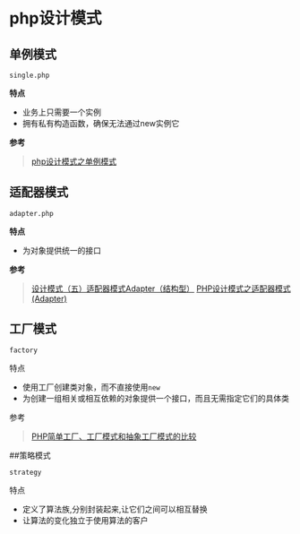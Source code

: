 
# php设计模式


## 单例模式
`single.php`


**特点**
- 业务上只需要一个实例
- 拥有私有构造函数，确保无法通过new实例它


**参考**

> [php设计模式之单例模式](http://blog.samoay.me/post/view/13)


## 适配器模式

`adapter.php`

**特点**

- 为对象提供统一的接口


**参考**

> [设计模式（五）适配器模式Adapter（结构型）](http://blog.csdn.net/hguisu/article/details/7527842)
> [PHP设计模式之适配器模式(Adapter)](http://blog.samoay.me/post/view/14)


## 工厂模式

`factory`

特点
- 使用工厂创建类对象，而不直接使用`new`
- 为创建一组相关或相互依赖的对象提供一个接口，而且无需指定它们的具体类

参考

> [PHP简单工厂、工厂模式和抽象工厂模式的比较](http://www.phpddt.com/php/php-factory.html)

##策略模式

`strategy`

特点

- 定义了算法族,分别封装起来,让它们之间可以相互替换
- 让算法的变化独立于使用算法的客户
